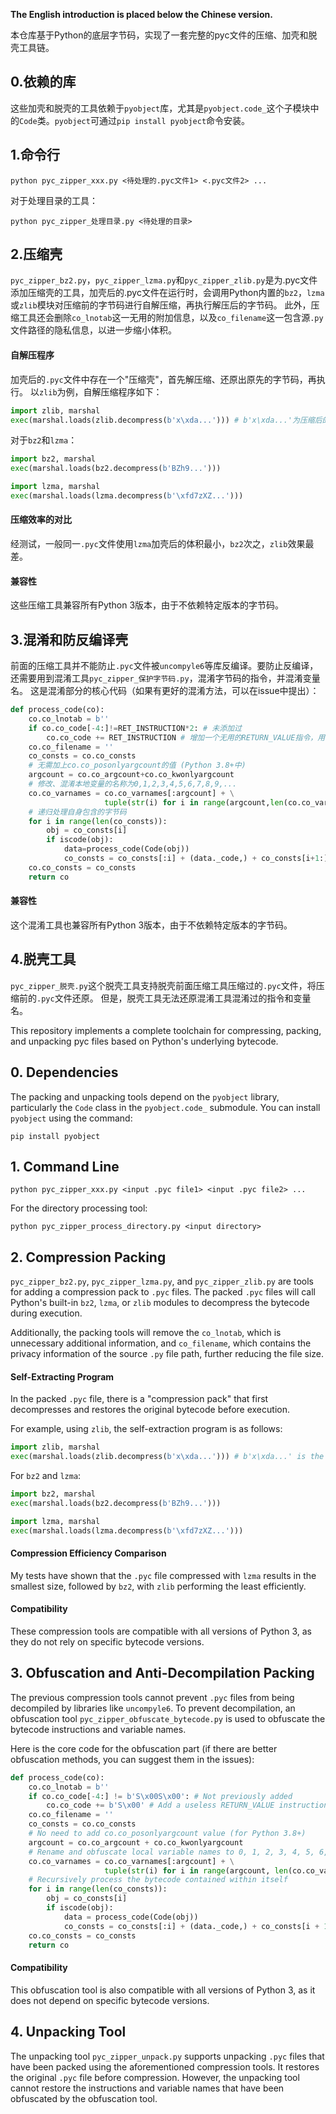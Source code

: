 **The English introduction is placed below the Chinese version.**

本仓库基于Python的底层字节码，实现了一套完整的pyc文件的压缩、加壳和脱壳工具链。
## 0.依赖的库
这些加壳和脱壳的工具依赖于`pyobject`库，尤其是`pyobject.code_`这个子模块中的`Code`类。`pyobject`可通过`pip install pyobject`命令安装。
## 1.命令行
```
python pyc_zipper_xxx.py <待处理的.pyc文件1> <.pyc文件2> ...
```
对于处理目录的工具：
```
python pyc_zipper_处理目录.py <待处理的目录>
```
## 2.压缩壳
`pyc_zipper_bz2.py`，`pyc_zipper_lzma.py`和`pyc_zipper_zlib.py`是为.pyc文件添加压缩壳的工具，加壳后的.pyc文件在运行时，会调用Python内置的`bz2`，`lzma`或`zlib`模块对压缩前的字节码进行自解压缩，再执行解压后的字节码。
此外，压缩工具还会删除`co_lnotab`这一无用的附加信息，以及`co_filename`这一包含源`.py`文件路径的隐私信息，以进一步缩小体积。
#### 自解压程序
加壳后的`.pyc`文件中存在一个"压缩壳"，首先解压缩、还原出原先的字节码，再执行。
以`zlib`为例，自解压缩程序如下：
```py
import zlib, marshal
exec(marshal.loads(zlib.decompress(b'x\xda...'))) # b'x\xda...'为压缩后的字节码数据
```
对于`bz2`和`lzma`：
```py
import bz2, marshal
exec(marshal.loads(bz2.decompress(b'BZh9...')))
```
```py
import lzma, marshal
exec(marshal.loads(lzma.decompress(b'\xfd7zXZ...')))
```
#### 压缩效率的对比
经测试，一般同一`.pyc`文件使用`lzma`加壳后的体积最小，`bz2`次之，`zlib`效果最差。
#### 兼容性
这些压缩工具兼容所有Python 3版本，由于不依赖特定版本的字节码。
## 3.混淆和防反编译壳
前面的压缩工具并不能防止`.pyc`文件被`uncompyle6`等库反编译。要防止反编译，还需要用到混淆工具`pyc_zipper_保护字节码.py`，混淆字节码的指令，并混淆变量名。
这是混淆部分的核心代码（如果有更好的混淆方法，可以在issue中提出）：
```py
def process_code(co):
    co.co_lnotab = b''
    if co.co_code[-4:]!=RET_INSTRUCTION*2: # 未添加过
        co.co_code += RET_INSTRUCTION # 增加一个无用的RETURN_VALUE指令，用于干扰反编译器的解析
    co.co_filename = ''
    co_consts = co.co_consts
    # 无需加上co.co_posonlyargcount的值 (Python 3.8+中)
    argcount = co.co_argcount+co.co_kwonlyargcount
    # 修改、混淆本地变量的名称为0,1,2,3,4,5,6,7,8,9,...
    co.co_varnames = co.co_varnames[:argcount] + \
                     tuple(str(i) for i in range(argcount,len(co.co_varnames)))
    # 递归处理自身包含的字节码
    for i in range(len(co_consts)):
        obj = co_consts[i]
        if iscode(obj):
            data=process_code(Code(obj))
            co_consts = co_consts[:i] + (data._code,) + co_consts[i+1:]
    co.co_consts = co_consts
    return co
```
#### 兼容性
这个混淆工具也兼容所有Python 3版本，由于不依赖特定版本的字节码。
## 4.脱壳工具
`pyc_zipper_脱壳.py`这个脱壳工具支持脱壳前面压缩工具压缩过的`.pyc`文件，将压缩前的`.pyc`文件还原。
但是，脱壳工具无法还原混淆工具混淆过的指令和变量名。


This repository implements a complete toolchain for compressing, packing, and unpacking pyc files based on Python's underlying bytecode.

## 0. Dependencies
The packing and unpacking tools depend on the `pyobject` library, particularly the `Code` class in the `pyobject.code_` submodule. You can install `pyobject` using the command:
```
pip install pyobject
```

## 1. Command Line
```
python pyc_zipper_xxx.py <input .pyc file1> <input .pyc file2> ...
```
For the directory processing tool:
```
python pyc_zipper_process_directory.py <input directory>
```

## 2. Compression Packing
`pyc_zipper_bz2.py`, `pyc_zipper_lzma.py`, and `pyc_zipper_zlib.py` are tools for adding a compression pack to `.pyc` files. The packed `.pyc` files will call Python's built-in `bz2`, `lzma`, or `zlib` modules to decompress the bytecode during execution.

Additionally, the packing tools will remove the `co_lnotab`, which is unnecessary additional information, and `co_filename`, which contains the privacy information of the source `.py` file path, further reducing the file size.

#### Self-Extracting Program
In the packed `.pyc` file, there is a "compression pack" that first decompresses and restores the original bytecode before execution. 

For example, using `zlib`, the self-extraction program is as follows:
```py
import zlib, marshal
exec(marshal.loads(zlib.decompress(b'x\xda...'))) # b'x\xda...' is the compressed bytecode data
```
For `bz2` and `lzma`:
```py
import bz2, marshal
exec(marshal.loads(bz2.decompress(b'BZh9...')))
```
```py
import lzma, marshal
exec(marshal.loads(lzma.decompress(b'\xfd7zXZ...')))
```

#### Compression Efficiency Comparison
My tests have shown that the `.pyc` file compressed with `lzma` results in the smallest size, followed by `bz2`, with `zlib` performing the least efficiently.

#### Compatibility
These compression tools are compatible with all versions of Python 3, as they do not rely on specific bytecode versions.

## 3. Obfuscation and Anti-Decompilation Packing
The previous compression tools cannot prevent `.pyc` files from being decompiled by libraries like `uncompyle6`. To prevent decompilation, an obfuscation tool `pyc_zipper_obfuscate_bytecode.py` is used to obfuscate the bytecode instructions and variable names.

Here is the core code for the obfuscation part (if there are better obfuscation methods, you can suggest them in the issues):
```py
def process_code(co):
    co.co_lnotab = b''
    if co.co_code[-4:] != b'S\x00S\x00': # Not previously added
        co.co_code += b'S\x00' # Add a useless RETURN_VALUE instruction to confuse the decompiler
    co.co_filename = ''
    co_consts = co.co_consts
    # No need to add co.co_posonlyargcount value (for Python 3.8+)
    argcount = co.co_argcount + co.co_kwonlyargcount
    # Rename and obfuscate local variable names to 0, 1, 2, 3, 4, 5, 6, 7, 8, 9,...
    co.co_varnames = co.co_varnames[:argcount] + \
                     tuple(str(i) for i in range(argcount, len(co.co_varnames)))
    # Recursively process the bytecode contained within itself
    for i in range(len(co_consts)):
        obj = co_consts[i]
        if iscode(obj):
            data = process_code(Code(obj))
            co_consts = co_consts[:i] + (data._code,) + co_consts[i + 1:]
    co.co_consts = co_consts
    return co
```

#### Compatibility
This obfuscation tool is also compatible with all versions of Python 3, as it does not depend on specific bytecode versions.

## 4. Unpacking Tool
The unpacking tool `pyc_zipper_unpack.py` supports unpacking `.pyc` files that have been packed using the aforementioned compression tools. It restores the original `.pyc` file before compression.
However, the unpacking tool cannot restore the instructions and variable names that have been obfuscated by the obfuscation tool.
